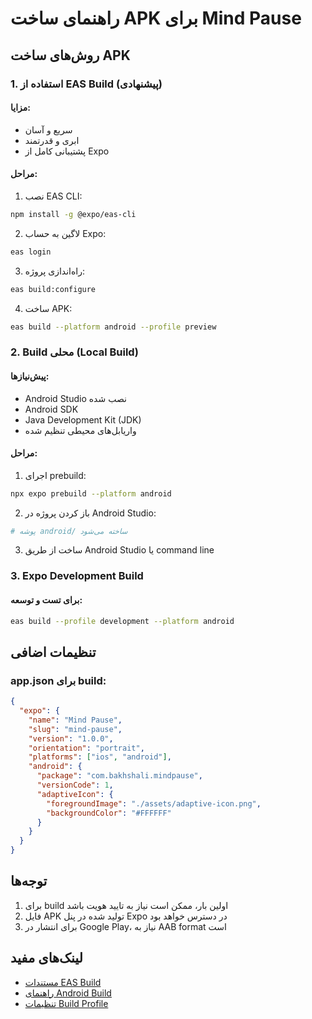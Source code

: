 # راهنمای ساخت APK برای Mind Pause

## روش‌های ساخت APK

### 1. استفاده از EAS Build (پیشنهادی)

#### مزایا:
- سریع و آسان
- ابری و قدرتمند
- پشتیبانی کامل از Expo

#### مراحل:
1. نصب EAS CLI:
```bash
npm install -g @expo/eas-cli
```

2. لاگین به حساب Expo:
```bash
eas login
```

3. راه‌اندازی پروژه:
```bash
eas build:configure
```

4. ساخت APK:
```bash
eas build --platform android --profile preview
```

### 2. Build محلی (Local Build)

#### پیش‌نیازها:
- Android Studio نصب شده
- Android SDK
- Java Development Kit (JDK)
- واریابل‌های محیطی تنظیم شده

#### مراحل:
1. اجرای prebuild:
```bash
npx expo prebuild --platform android
```

2. باز کردن پروژه در Android Studio:
```bash
# پوشه android/ ساخته می‌شود
```

3. ساخت از طریق Android Studio یا command line

### 3. Expo Development Build

#### برای تست و توسعه:
```bash
eas build --profile development --platform android
```

## تنظیمات اضافی

### app.json برای build:
```json
{
  "expo": {
    "name": "Mind Pause",
    "slug": "mind-pause",
    "version": "1.0.0",
    "orientation": "portrait",
    "platforms": ["ios", "android"],
    "android": {
      "package": "com.bakhshali.mindpause",
      "versionCode": 1,
      "adaptiveIcon": {
        "foregroundImage": "./assets/adaptive-icon.png",
        "backgroundColor": "#FFFFFF"
      }
    }
  }
}
```

## توجه‌ها

1. برای build اولین بار، ممکن است نیاز به تایید هویت باشد
2. فایل APK تولید شده در پنل Expo در دسترس خواهد بود
3. برای انتشار در Google Play، نیاز به AAB format است

## لینک‌های مفید

- [مستندات EAS Build](https://docs.expo.dev/build/introduction/)
- [راهنمای Android Build](https://docs.expo.dev/build-reference/android-builds/)
- [تنظیمات Build Profile](https://docs.expo.dev/build/eas-json/)